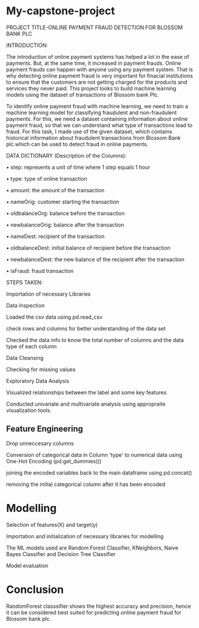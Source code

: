 # My-capstone-project
PROJECT TITLE-ONLINE PAYMENT FRAUD DETECTION FOR BLOSSOM BANK PLC

INTRODUCTION:

The introduction of online payment systems has helped a lot in the ease of payments. But, at the same time, it increased in payment frauds. Online payment frauds can happen with anyone using any payment system. That is why detecting online payment fraud is very important for finacial institutions to ensure that the customers are not getting charged for the products and services they never paid. This project looks to build  machine learning models using the dataset of transactions of Blossom bank Plc.

To identify online payment fraud with machine learning, we need to train a machine learning model for classifying fraudulent and non-fraudulent payments. For this, we need a dataset containing information about online payment fraud, so that we can understand what type of transactions lead to fraud. For this task, I made use of the given dataset, which contains historical information about fraudulent transactions from Blossom Bank plc.which can be used to detect fraud in online payments.

DATA DICTIONARY (Description of the Columns):

• step: represents a unit of time where 1 step equals 1 hour

• type: type of online transaction

• amount: the amount of the transaction

• nameOrig: customer starting the transaction

• oldbalanceOrg: balance before the transaction

• newbalanceOrig: balance after the transaction

• nameDest: recipient of the transaction

• oldbalanceDest: initial balance of recipient before the transaction

• newbalanceDest: the new balance of the recipient after the transaction

• isFraud: fraud transaction

STEPS TAKEN:

Importation of necessary Libraries

Data Inspection

Loaded the csv data using pd.read_csv

check rows and columns for better understanding of the data set

Checked the data info to know the total number of columns and the data type of each column

Data Cleansing

Checking  for missing values

Exploratory Data Analysis

Visualized relationships between the label and some key features

Conducted univariate and multivariate analysis using appropraite visualization tools.

## Feature Engineering
Drop unneccesary columns

Conversion of categorical data in Column 'type' to numerical data using One-Hot Encoding (pd.get_dummies())

joining the encoded variables back to the main dataframe using pd.concat()

removing the initial categorical column after it has been encoded 

# Modelling
Selection of features(X) and target(y)

Importation and initialization of necessary libraries for modelling

The ML models used are Random Forest Classifier, KNeighbors, Naive Bayes Classifier and Decision Tree Classifier

 Model evaluation

# Conclusion
RandomForest classsifier shows the highest accuracy and precision, hence it can be considered best suited for predicting online payment fraud for Blossom bank plc.
